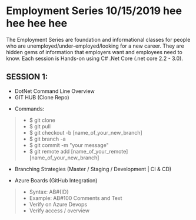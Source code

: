 # Employment Series 10/15/2019 hee hee hee hee

The Employment Series are foundation and informational classes for people who are unemployed/under-employed/looking for a new career. They are hidden gems of information that employers want and employees need to know. Each session is Hands-on using C# .Net Core (.net core 2.2 - 3.0). 

## SESSION 1:
- DotNet Command Line Overview
- GIT HUB (Clone Repo)
* Commands:
> * $ git clone 
> * $ git pull
> * $ git checkout -b [name_of_your_new_branch]
> * $ git branch -a
> * $ git commit -m "your message"
> * $ git remote add [name_of_your_remote] [name_of_your_new_branch]
* Branching Strategies (Master / Staging / Development | CI & CD)

- Azure Boards (GitHub Integration)
> * Syntax: AB#{ID}
> * Example: AB#100 Comments and Text 
> * Verify on Azure Devops
> * Verify access / overview 

